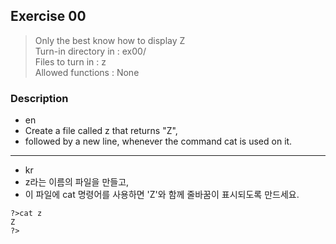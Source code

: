 ## Exercise 00
> Only the best know how to display Z<br />
> Turn-in directory in : ex00/<br />
> Files to turn in : z<br />
> Allowed functions : None

### Description
* en
* Create a file called z that returns "Z", 
* followed by a new line, whenever the command cat is used on it.

---

- kr
- z라는 이름의 파일을 만들고, 
- 이 파일에 cat 명령어를 사용하면 'Z'와 함께 줄바꿈이 표시되도록 만드세요.

```
?>cat z
Z
?>
```